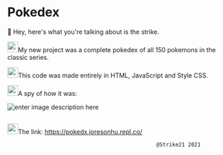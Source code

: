 # Pokedex

  👋 Hey, here's what you're talking about is the strike.

<img src="https://t4.rbxcdn.com/c553772dcc655c0d93aa907b4693ac22" width="24px">My new project was a complete pokedex of all 150 pokemons in the classic series.

<img src="https://t4.rbxcdn.com/c553772dcc655c0d93aa907b4693ac22" width="24px">This code was made entirely in HTML, JavaScript and Style CSS.

<img src="https://t4.rbxcdn.com/c553772dcc655c0d93aa907b4693ac22" width="24px">A spy of how it was:


![enter image description here](https://cdn.discordapp.com/attachments/840192863873925152/840700525364510740/poke.gif)


##

<img src="https://t4.rbxcdn.com/c553772dcc655c0d93aa907b4693ac22" width="24px">The link:
https://pokedx.joresonhu.repl.co/


                                                   @Strike21 2021



